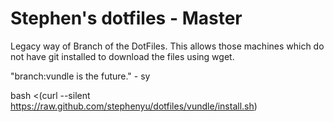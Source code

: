 Stephen's dotfiles - Master
========

Legacy way of Branch of the DotFiles.
This allows those machines which do not have git installed to download the files using wget.

"branch:vundle is the future." - sy

bash <(curl --silent https://raw.github.com/stephenyu/dotfiles/vundle/install.sh)
